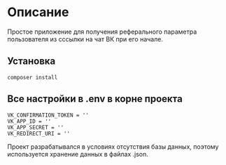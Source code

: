 # Описание

Простое приложение для получения реферального параметра пользователя из сссылки на чат ВК при его начале.

## Установка
```
composer install
```
## Все настройки в .env в корне проекта
```
VK_CONFIRMATION_TOKEN = ''
VK_APP_ID = '' 
VK_APP_SECRET = ''
VK_REDIRECT_URI = ''
```

Проект разрабатывался в условиях отсутствия базы данных, поэтому используется хранение данных в файлах .json.